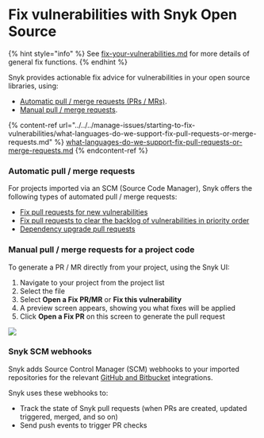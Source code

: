 # Fix vulnerabilities with Snyk Open Source

{% hint style="info" %}
See [fix-your-vulnerabilities.md](../../../manage-issues/starting-to-fix-vulnerabilities/fix-your-vulnerabilities.md "mention") for more details of general fix functions.
{% endhint %}

Snyk provides actionable fix advice for vulnerabilities in your open source libraries, using:

* [Automatic pull / merge requests (PRs / MRs)](./#automatic-pull-merge-requests).
* [Manual pull / merge requests](./#manual-pull-merge-requests-for-a-project-code).

{% content-ref url="../../../manage-issues/starting-to-fix-vulnerabilities/what-languages-do-we-support-fix-pull-requests-or-merge-requests.md" %}
[what-languages-do-we-support-fix-pull-requests-or-merge-requests.md](../../../manage-issues/starting-to-fix-vulnerabilities/what-languages-do-we-support-fix-pull-requests-or-merge-requests.md)
{% endcontent-ref %}

### **Automatic pull / merge requests**

For projects imported via an SCM (Source Code Manager), Snyk offers the following types of automated pull / merge requests:

* [Fix pull requests for new vulnerabilities](https://docs.snyk.io/snyk-open-source/open-source-basics/fix-pull-requests-for-new-vulnerabilities)
* [Fix pull requests to clear the backlog of vulnerabilities in priority order](fix-pull-requests-for-known-vulnerabilities-backlog.md)
* [Dependency upgrade pull requests](https://docs.snyk.io/snyk-open-source/dependency-management/upgrading-dependencies-with-automatic-prs)

### Manual pull / merge requests for a project code

To generate a PR / MR directly from your project, using the Snyk UI:

1. Navigate to your project from the project list
2. Select the file
3. Select **Open a Fix PR/MR** or **Fix this vulnerability**
4. A preview screen appears, showing you what fixes will be applied
5. Click **Open a Fix PR** on this screen to generate the pull request

![](../../../.gitbook/assets/image18.png)

### Snyk SCM webhooks

Snyk adds Source Control Manager (SCM) webhooks to your imported repositories for the relevant [GitHub and Bitbucket](../../../integrations/git-repository-scm-integrations/) integrations.

Snyk uses these webhooks to:

* Track the state of Snyk pull requests (when PRs are created, updated triggered, merged, and so on)
* Send push events to trigger PR checks
